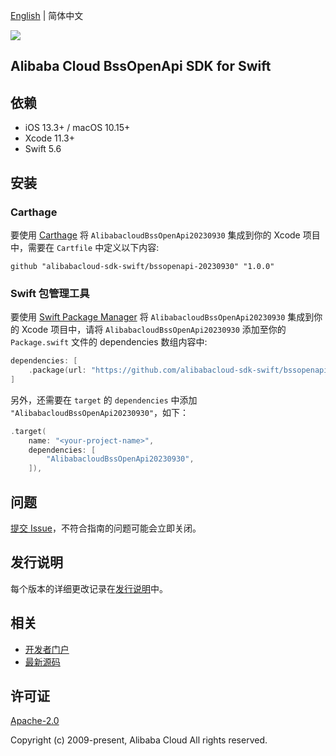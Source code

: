 [English](README.md) | 简体中文

![](https://aliyunsdk-pages.alicdn.com/icons/AlibabaCloud.svg)

## Alibaba Cloud BssOpenApi SDK for Swift

## 依赖

- iOS 13.3+ / macOS 10.15+
- Xcode 11.3+
- Swift 5.6

## 安装

### Carthage

要使用 [Carthage](https://github.com/Carthage/Carthage) 将 `AlibabacloudBssOpenApi20230930` 集成到你的 Xcode 项目中，需要在 `Cartfile` 中定义以下内容:

```ogdl
github "alibabacloud-sdk-swift/bssopenapi-20230930" "1.0.0"
```

### Swift 包管理工具

要使用 [Swift Package Manager](https://swift.org/package-manager/) 将 `AlibabacloudBssOpenApi20230930` 集成到你的 Xcode 项目中，请将 `AlibabacloudBssOpenApi20230930` 添加至你的 `Package.swift` 文件的 dependencies 数组内容中:

```swift
dependencies: [
    .package(url: "https://github.com/alibabacloud-sdk-swift/bssopenapi-20230930.git", from: "1.0.0")
]
```

另外，还需要在 `target` 的 `dependencies` 中添加 `"AlibabacloudBssOpenApi20230930"`，如下：

```swift
.target(
    name: "<your-project-name>",
    dependencies: [
        "AlibabacloudBssOpenApi20230930",
    ]),
```

## 问题

[提交 Issue](https://github.com/alibabacloud-sdk-swift/bssopenapi-20230930/issues/new)，不符合指南的问题可能会立即关闭。

## 发行说明

每个版本的详细更改记录在[发行说明](./ChangeLog.txt)中。

## 相关

* [开发者门户](https://next.api.aliyun.com/home)
* [最新源码](https://github.com/alibabacloud-sdk-swift/bssopenapi-20230930)

## 许可证

[Apache-2.0](http://www.apache.org/licenses/LICENSE-2.0)

Copyright (c) 2009-present, Alibaba Cloud All rights reserved.

